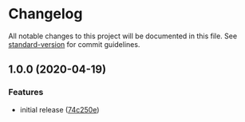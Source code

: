 # Changelog

All notable changes to this project will be documented in this file. See [standard-version](https://github.com/conventional-changelog/standard-version) for commit guidelines.

## 1.0.0 (2020-04-19)


### Features

* initial release ([74c250e](https://gitlab.com/foundryvtt-pt-br/core/commit/74c250e9ac45fe64608f6dbe53b88d0dd79dd46e))
